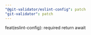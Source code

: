 ```yaml
---
"@git-validator/eslint-config": patch
"git-validator": patch
---
```


feat(eslint-config): required return await
